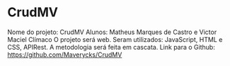 # CrudMV
Nome do projeto: CrudMV
Alunos: Matheus Marques de Castro e Victor Maciel Clímaco
O projeto será web.
Seram utilizados: JavaScript, HTML e CSS, APIRest.
A metodologia será feita em cascata.
Link para o Github: https://github.com/Maverycks/CrudMV

